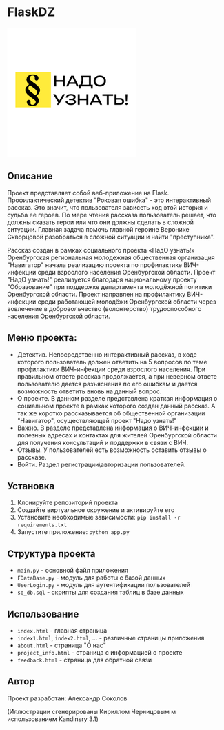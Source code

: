 # FlaskDZ

<img src="static/img/NYZ.png" width="300"/>



## Описание
Проект представляет собой веб-приложение на Flask.
Профилактический детектив "Роковая ошибка" - это интерактивный рассказ. Это значит, что пользователя зависеть ход 
этой история и судьба ее героев. По мере чтения рассказа пользователь решает, что должны сказать герои или что они 
должны сделать в сложной ситуации. Главная задача помочь главной героине Веронике Скворцовой разобраться в сложной ситуации и найти "преступника".

Рассказ создан в рамках социального проекта  «НадО узнать!» Оренбургская региональная молодежная общественная организация 
"Навигатор" начала реализацию проекта по профилактике ВИЧ-инфекции среди взрослого населения Оренбургской области. 
Проект "НадО узнать!" реализуется благодаря национальному проекту "Образование" при поддержке департамента молодёжной 
политики Оренбургской области. Проект направлен на профилактику ВИЧ-инфекции среди работающей молодёжи Оренбургской области 
через вовлечение в добровольчество (волонтерство) трудоспособного населения Оренбургской области.

## Меню проекта:
- Детектив. Непосредственно интерактивный рассказ, в ходе которого пользователь должен ответить на 5 вопросов
по теме профилактики ВИЧ-инфекции среди взрослого населения. При правильном ответе рассказ продолжается, а при неверном 
ответе пользователю дается разъяснения по его ошибкам и дается возможность ответить вновь на данный вопрос.
- О проекте. В данном разделе представлена краткая информация о социальном проекте в рамках которого создан данный рассказ. 
А так же коротко рассказывается об общественной организации "Навигатор", осуществляющей проект "Надо узнать!" 
- Важно. В разделе представлена информация о ВИЧ-инфекции и полезных адресах и контактах для жителей Оренбургской области 
для получения консультаций и поддержки в связи с ВИЧ.
- Отзывы. У пользователей есть возможность оставить отзывы о рассказе. 
- Войти. Раздел регистрации\авторизации пользователей.

## Установка
1. Клонируйте репозиторий проекта
2. Создайте виртуальное окружение и активируйте его
3. Установите необходимые зависимости: `pip install -r requirements.txt`
4. Запустите приложение: `python app.py`

## Структура проекта
- `main.py` - основной файл приложения
- `FDataBase.py` - модуль для работы с базой данных
- `UserLogin.py` - модуль для аутентификации пользователей
- `sq_db.sql` - скрипты для создания таблиц в базе данных

## Использование
- `index.html` - главная страница
- `index1.html`, `index2.html`, ... - различные страницы приложения
- `about.html` - страница "О нас"
- `project_info.html` - страница с информацией о проекте
- `feedback.html` - страница для обратной связи

## Автор
Проект разработан:
Александр Соколов

(Иллюстрации сгенерированы Кириллом Черницовым м использованием Kandinsry 3.1)



